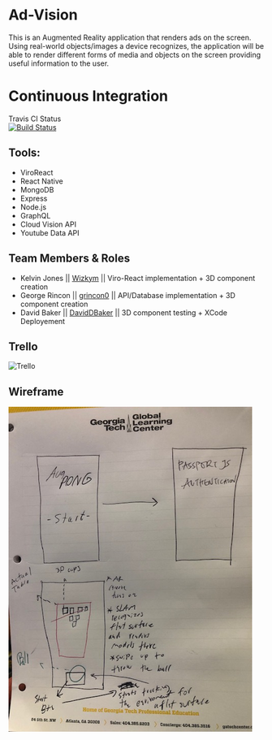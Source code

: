 # Ad-Vision

This is an Augmented Reality application that renders ads on the screen. Using real-world objects/images a device recognizes, the application will be able to render different forms of media and objects on the screen providing useful information to the user. 

# Continuous Integration
Travis CI Status\
[![Build Status](https://travis-ci.com/Wizkym/Ad-Vision.svg?branch=master)](https://travis-ci.com/Wizkym/Ad-Vision)

## Tools:

* ViroReact
* React Native
* MongoDB
* Express
* Node.js
* GraphQL
* Cloud Vision API
* Youtube Data API

## Team Members & Roles

* Kelvin Jones || [Wizkym](https://github.com/Wizkym) || Viro-React implementation + 3D component creation
* George Rincon || [grincon0](https://github.com/grincon0) || API/Database implementation + 3D component creation
* David Baker || [DavidDBaker](https://github.com/DavidDBaker) || 3D component testing + XCode Deployement

## Trello
![Trello](/assets/images/trello.png)

## Wireframe
![Layout](/assets/images/layout.jpg)
